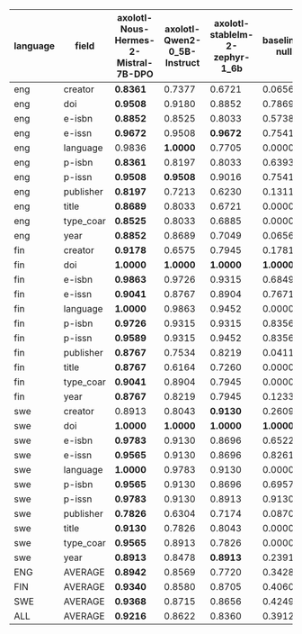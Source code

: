 | language   | field     | axolotl-Nous-Hermes-2-Mistral-7B-DPO   | axolotl-Qwen2-0_5B-Instruct   | axolotl-stablelm-2-zephyr-1_6b   | baseline-null   | meteor     |
|------------|-----------|----------------------------------------|-------------------------------|----------------------------------|-----------------|------------|
| eng        | creator   | **0.8361**                             | 0.7377                        | 0.6721                           | 0.0656          | 0.5738     |
| eng        | doi       | **0.9508**                             | 0.9180                        | 0.8852                           | 0.7869          | 0.7869     |
| eng        | e-isbn    | **0.8852**                             | 0.8525                        | 0.8033                           | 0.5738          | 0.8197     |
| eng        | e-issn    | **0.9672**                             | 0.9508                        | **0.9672**                       | 0.7541          | 0.9016     |
| eng        | language  | 0.9836                                 | **1.0000**                    | 0.7705                           | 0.0000          | **1.0000** |
| eng        | p-isbn    | **0.8361**                             | 0.8197                        | 0.8033                           | 0.6393          | 0.6393     |
| eng        | p-issn    | **0.9508**                             | **0.9508**                    | 0.9016                           | 0.7541          | 0.7541     |
| eng        | publisher | **0.8197**                             | 0.7213                        | 0.6230                           | 0.1311          | 0.1148     |
| eng        | title     | **0.8689**                             | 0.8033                        | 0.6721                           | 0.0000          | 0.4918     |
| eng        | type_coar | **0.8525**                             | 0.8033                        | 0.6885                           | 0.0000          | 0.0000     |
| eng        | year      | **0.8852**                             | 0.8689                        | 0.7049                           | 0.0656          | 0.7049     |
| fin        | creator   | **0.9178**                             | 0.6575                        | 0.7945                           | 0.1781          | 0.6712     |
| fin        | doi       | **1.0000**                             | **1.0000**                    | **1.0000**                       | **1.0000**      | **1.0000** |
| fin        | e-isbn    | **0.9863**                             | 0.9726                        | 0.9315                           | 0.6849          | 0.7808     |
| fin        | e-issn    | **0.9041**                             | 0.8767                        | 0.8904                           | 0.7671          | 0.8219     |
| fin        | language  | **1.0000**                             | 0.9863                        | 0.9452                           | 0.0000          | 0.9589     |
| fin        | p-isbn    | **0.9726**                             | 0.9315                        | 0.9315                           | 0.8356          | 0.8356     |
| fin        | p-issn    | **0.9589**                             | 0.9315                        | 0.9452                           | 0.8356          | 0.8356     |
| fin        | publisher | **0.8767**                             | 0.7534                        | 0.8219                           | 0.0411          | 0.0685     |
| fin        | title     | **0.8767**                             | 0.6164                        | 0.7260                           | 0.0000          | 0.4110     |
| fin        | type_coar | **0.9041**                             | 0.8904                        | 0.7945                           | 0.0000          | 0.0000     |
| fin        | year      | **0.8767**                             | 0.8219                        | 0.7945                           | 0.1233          | 0.7123     |
| swe        | creator   | 0.8913                                 | 0.8043                        | **0.9130**                       | 0.2609          | 0.6957     |
| swe        | doi       | **1.0000**                             | **1.0000**                    | **1.0000**                       | **1.0000**      | **1.0000** |
| swe        | e-isbn    | **0.9783**                             | 0.9130                        | 0.8696                           | 0.6522          | 0.8913     |
| swe        | e-issn    | **0.9565**                             | 0.9130                        | 0.8696                           | 0.8261          | 0.8696     |
| swe        | language  | **1.0000**                             | 0.9783                        | 0.9130                           | 0.0000          | 0.9565     |
| swe        | p-isbn    | **0.9565**                             | 0.9130                        | 0.8696                           | 0.6957          | 0.6957     |
| swe        | p-issn    | **0.9783**                             | 0.9130                        | 0.8913                           | 0.9130          | 0.9130     |
| swe        | publisher | **0.7826**                             | 0.6304                        | 0.7174                           | 0.0870          | 0.0652     |
| swe        | title     | **0.9130**                             | 0.7826                        | 0.8043                           | 0.0000          | 0.2826     |
| swe        | type_coar | **0.9565**                             | 0.8913                        | 0.7826                           | 0.0000          | 0.0000     |
| swe        | year      | **0.8913**                             | 0.8478                        | **0.8913**                       | 0.2391          | 0.7174     |
| ENG        | AVERAGE   | **0.8942**                             | 0.8569                        | 0.7720                           | 0.3428          | 0.6170     |
| FIN        | AVERAGE   | **0.9340**                             | 0.8580                        | 0.8705                           | 0.4060          | 0.6451     |
| SWE        | AVERAGE   | **0.9368**                             | 0.8715                        | 0.8656                           | 0.4249          | 0.6443     |
| ALL        | AVERAGE   | **0.9216**                             | 0.8622                        | 0.8360                           | 0.3912          | 0.6354     |
